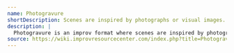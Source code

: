 ```yaml
---
name: Photogravure
shortDescription: Scenes are inspired by photographs or visual images.
description: |
  Photogravure is an improv format where scenes are inspired by photographs or visual images, using them as prompts for character, setting, and story.
source: https://wiki.improvresourcecenter.com/index.php?title=Photogravure
---
```

